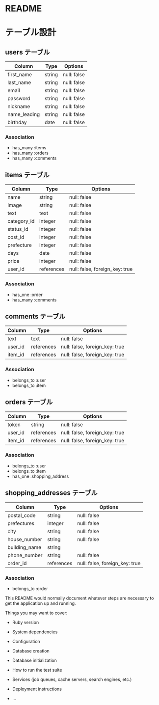 # README
# テーブル設計

## users テーブル

| Column       | Type   | Options     |
| ------------ | ------ | ----------- |
| first_name   | string | null: false |
| last_name    | string | null: false |
| email        | string | null: false |
| password     | string | null: false |
| nickname     | string | null: false |
| name_leading | string | null: false |
| birthday     | date   | null: false |

### Association

- has_many :items
- has_many :orders
- has_many :comments

## items テーブル

| Column      | Type       | Options                        |
| ----------- | ---------- | ------------------------------ |
| name        | string     | null: false                    |
| image       | string     | null: false                    |
| text        | text       | null: false                    |
| category_id | integer    | null: false                    |
| status_id   | integer    | null: false                    |
| cost_id     | integer    | null: false                    |
| prefecture  | integer    | null: false                    |
| days        | date       | null: false                    |
| price       | integer    | null: false                    |
| user_id     | references | null: false, foreign_key: true |

### Association

- has_one  :order
- has_many :comments

## comments テーブル

| Column  | Type       | Options                        |
| ------- | ---------- | ------------------------------ |
| text    | text       | null: false                    |
| user_id | references | null: false, foreign_key: true |
| item_id | references | null: false, foreign_key: true |

### Association

- belongs_to :user
- belongs_to :item

## orders テーブル

| Column  | Type       | Options                        |
| ------- | ---------- | ------------------------------ |
| token   | string     | null: false                    |
| user_id | references | null: false, foreign_key: true |
| item_id | references | null: false, foreign_key: true |

### Association

- belongs_to :user
- belongs_to :item
- has_one    :shopping_address

## shopping_addresses テーブル

| Column        | Type       | Options                        |
| ------------- | ---------- | ------------------------------ |
| postal_code   | string     | null: false                    |
| prefectures   | integer    | null: false                    |
| city          | string     | null: false                    |
| house_number  | string     | null: false                    |
| building_name | string     |                                |
| phone_number  | string     | null: false                    |
| order_id      | references | null: false, foreign_key: true |

### Association

- belongs_to :order

This README would normally document whatever steps are necessary to get the
application up and running.

Things you may want to cover:

* Ruby version

* System dependencies

* Configuration

* Database creation

* Database initialization

* How to run the test suite

* Services (job queues, cache servers, search engines, etc.)

* Deployment instructions

* ...
